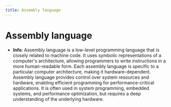 ```yaml
---
title: Assembly language
---
```


# Assembly language
- **Info**:
Assembly language is a low-level programming language that is closely related to machine code. It uses symbolic representations of a computer's architecture, allowing programmers to write instructions in a more human-readable form. Each assembly language is specific to a particular computer architecture, making it hardware-dependent. Assembly language provides control over system resources and hardware, enabling efficient programming for performance-critical applications. It is often used in system programming, embedded systems, and performance optimization, but requires a deep understanding of the underlying hardware.